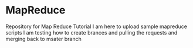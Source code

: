 # MapReduce
Repository for Map Reduce Tutorial
I am here to upload sample mapreduce scripts
I am testing how to create brances and pulling the requests and merging back to msater branch
